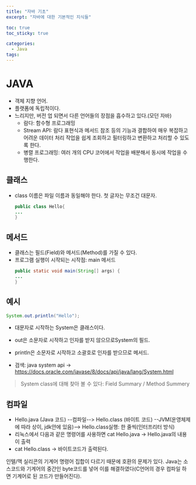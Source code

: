 ```yaml
---
title: "자바 기초"
excerpt: "자바에 대한 기본적인 지식들"

toc: true
toc_sticky: true

categories:
  - Java
tags:
---
```

# JAVA

- 객체 지향 언어.
- 플랫폼에 독립적이다.
- 느리지만, 버전 업 되면서 다른 언어들의 장점을 흡수하고 있다.(모던 자바)
    - 람다: 함수형 프로그래밍
    - Stream API: 람다 표현식과 메서드 참조 등의 기능과 결합하여 매우 복잡하고 어려운 데이터 처리 작업을 쉽게 조회하고 필터링하고 변환하고 처리할 수 있도록 한다.
    - 병렬 프로그래밍: 여러 개의 CPU 코어에서 작업을 배분해서 동시에 작업을 수행한다.

 
## 클래스
- class 이름은 파일 이름과 동일해야 한다. 첫 글자는 무조건 대문자.
    ```java
    public class Hello{
    ...
    }
    ```
 
## 메서드
- 클래스는 필드(Field)와 메서드(Method)를 가질 수 있다.
- 프로그램 실행이 시작되는 시작점: main 메서드
    ```java
	public static void main(String[] args) {
	...
    }
    ```

## 예시
```java
System.out.println("Hello");
```
- 대문자로 시작하는 System은 클래스이다.
- out은 소문자로 시작하고 인자를 받지 않으므로System의 필드.
- println은 소문자로 시작하고 소괄호로 인자를 받으므로 메서드.

- 검색: java system api -> https://docs.oracle.com/javase/8/docs/api/java/lang/System.html 

>System class에 대해 찾아 볼 수 있다: Field Summary / Method Summery


## 컴파일

- Hello.java (Java 코드)   --컴파일-->   Hello.class (바이트 코드) --JVM(운영체제에 따라 상이, jdk안에 있음)-->  Hello.class실행: 한 줄씩(인터프리터 방식)
- 리눅스에서 다음과 같은 명령어를 사용하면 cat Hello.java -> Hello.java의 내용이 출력
- cat Hello.class -> 바이트코드가 출력된다.

인텔/맥 실리콘의 기계어 명령어 집합이 다르기 때문에 호환의 문제가 있다. Java는 소스코드와 기계어의 중간인 byte코드를 넣어 이를 해결하였다(C언어의 경우 컴파일 하면 기계어로 된 코드가 만들어진다).